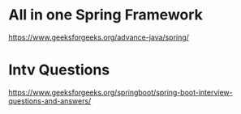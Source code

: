 # All in one Spring Framework

https://www.geeksforgeeks.org/advance-java/spring/



# Intv Questions

https://www.geeksforgeeks.org/springboot/spring-boot-interview-questions-and-answers/
